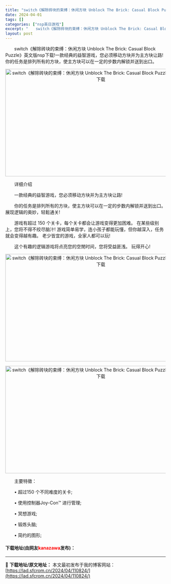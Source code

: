 ```yaml
---
title: "switch《解除砖块的束缚：休闲方块 Unblock The Brick: Casual Block Puzzle》英文版nsp下载"
date: 2024-04-01
tags: []
categories: ["nsp英日游戏"]
excerpt: "　　switch《解除砖块的束缚：休闲方块 Unblock The Brick: Casual Block Puzzle》英文版nsp下载!一款经典的益智游戏，您必须移动方块并为主方块让路!你的任务是排列所有的方块，使主方块可以在一定的步数内解锁并送到出口。 　　详细介绍 　　一款经典的益智游戏，您&hellip;"
layout: post
---
```


 <p>　　switch《解除砖块的束缚：休闲方块 Unblock The Brick: Casual Block Puzzle》英文版nsp下载!一款经典的益智游戏，您必须移动方块并为主方块让路!你的任务是排列所有的方块，使主方块可以在一定的步数内解锁并送到出口。</p> <p style="text-align: center;"><img src="https://lad.sfcrom.cn/wp-content/uploads/2024/04/20240401_660aa2e3d568a.webp" style="width: 600px; height: 338px;" alt="switch《解除砖块的束缚：休闲方块 Unblock The Brick: Casual Block Puzzle》英文版nsp下载" /></p> <p>　　详细介绍</p> <p>　　一款经典的益智游戏，您必须移动方块并为主方块让路!</p> <p>　　你的任务是排列所有的方块，使主方块可以在一定的步数内解锁并送到出口。 展现逻辑的奥妙，轻鬆通关!</p> <p>　　游戏有超过 150 个关卡，每个关卡都会让游戏变得更加困难。 在某些级别上，您将不得不绞尽脑汁! 游戏简单易学，连小孩子都能玩懂，但你越深入，任务就会变得越有趣。 老少皆宜的游戏，全家人都可以玩!</p> <p>　　这个有趣的逻辑游戏将点亮您的空閒时间，您将受益匪浅。 玩得开心!</p> <p style="text-align: center;"><img src="https://lad.sfcrom.cn/wp-content/uploads/2024/04/20240401_660aa2e45ae10.webp" style="width: 600px; height: 338px;" alt="switch《解除砖块的束缚：休闲方块 Unblock The Brick: Casual Block Puzzle》英文版nsp下载" /></p> <p style="text-align: center;"><img src="https://lad.sfcrom.cn/wp-content/uploads/2024/04/20240401_660aa2e4d943a.webp" style="width: 600px; height: 338px;" alt="switch《解除砖块的束缚：休闲方块 Unblock The Brick: Casual Block Puzzle》英文版nsp下载" /></p> <p>　　主要特徵：</p> <p>　　&bull; 超过150 个不同难度的关卡;</p> <p>　　&bull; 使用控制器Joy-Con&trade;️ 进行管理;</p> <p>　　&bull; 冥想游戏;</p> <p>　　&bull; 锻炼头脑;</p> <p>　　&bull; 简约的图形;</p> <p><h4>下载地址(由网友<font color="red">kanazawa</font>发布)：</h4></p> 

---
📖 **下载地址/原文地址：** 本文最初发布于我的博客网站：[https://lad.sfcrom.cn/2024/04/110824/](https://lad.sfcrom.cn/2024/04/110824/)

